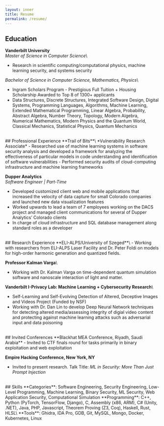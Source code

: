 ```yaml
---
layout: inner
title: Resume
permalink: /resume/
---
```

## Education

**Vanderbilt University**\
*Master of Science in Computer Science*\
- Research in scientific computing/computational physics, machine learning security, and systems security

*Bachelor of Science in Computer Science, Mathematics, Physics*\
- Ingram Scholars Program - Prestigious Full Tuition + Housing Scholarship Awarded to Top 8 of 1300+ applicants
- Data Structures, Discrete Structures, Integrated Software Design, Digital Systems, Programming
Languages, Algorithms, Machine Learning, Extended Mathematical Programming, Linear Algebra, Probability, Abstract Algebra, 
Number Theory, Topology, Modern Algebra, Numerical Mathematics, Modern Physics and the Quantum World, Classical Mechanics, 
Statistical Physics, Quantum Mechanics

<br>
## Professional Experience
**Trail of Bits**\
*Vulnerability Research Associate*
- Researched use of machine learning systems in software security analysis and developed a framework for analyzing the
effectiveness of particular models in code understanding and identification of software vulnerabilities
- Performed security audits of cloud-computing infrastructure and machine learning frameworks

**Dupper Analytics**\
*Software Engineer | Part-Time*
- Developed customized client web and mobile applications that increased the velocity of data capture for small Colorado
companies and launched new data visualization features
- Worked upwards to lead a team of 7 employees working on the DACS project and managed client communications for
several of Dupper Analytics’ Colorado clients
- In charge of cloud infrastructure and SQL database management along standard roles as a developer

<br>
## Research Experience
**ELI-ALPS/University of Szeged**\
- Working with researchers from ELI-ALPS Laser Facility and Dr. Peter Foldi on models for high-order harmonic generation and 
quantized fields.

**Professor Kalman Varga**\
- Working with Dr. Kalman Varga on time-dependent quantum simulation software and nanoscale interaction of light and matter.

**Vanderbilt I-Privacy Lab: Machine Learning + Cybersecurity Research**\
- Self-Learning and Self-Evolving Detection of Altered, Deceptive Images and Videos Project (Funded by NSF)
- Working with Dr. Dan Lin to develop Deep Neural Network techniques for detecting altered media/assessing integrity of
digial video content and protecting against machine learning attacks such as adversarial input and data poisoning

<br>
## Invited Conferences
**Blackhat MEA Conference, Riyadh, Saudi Arabia**
- Invited to CTF finals round for tasks primarily in binary exploitation and web exploitation

**Empire Hacking Conference, New York, NY**
- Invited to present research. Talk Title: *ML in Security: More Than Just Prompt Injection*

<br>
## Skills
**Categories**: Software Engineering, Security Engineering, Low-Level Programming, Machine Learning, Binary Security, ML Security, Web Application Security, Computational Simulation
**Programming**: C++, Python (PyTorch, TensorFlow, Django), C, Assembly (x86, ARM), C# (Unity, .NET), Java, PHP, Javascript, Theorem Proving (Z3, Coq), Haskell, Rust, HLSL\
**Tools**: Ghidra, IDA Pro, GDB, Git, MySQL, Mongo, Docker, Kubernetes, Linux
